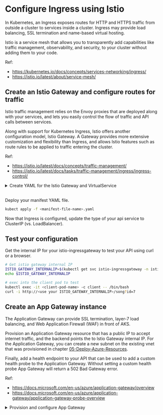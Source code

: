 # Configure Ingress using Istio

In Kubernetes, an Ingress exposes routes for HTTP and HTTPS traffic from outside a cluster to services inside a cluster.
Ingress may provide load balancing, SSL termination and name-based virtual hosting.

Istio is a service mesh that allows you to transparently add capabilities like traffic management, observability, and security, to your cluster without adding them to your code.

Ref:

* https://kubernetes.io/docs/concepts/services-networking/ingress/
* https://istio.io/latest/about/service-mesh/

## Create an Istio Gateway and configure routes for traffic

Istio traffic management relies on the Envoy proxies that are deployed along with your services, and lets you easily control the flow of traffic and API calls between services.

Along with support for Kubernetes Ingress, Istio offers another configuration model, Istio Gateway. A Gateway provides more extensive customization and flexibility than Ingress, and allows Istio features such as route rules to be applied to traffic entering the cluster.

Ref:

* https://istio.io/latest/docs/concepts/traffic-management/
* https://istio.io/latest/docs/tasks/traffic-management/ingress/ingress-control/

<details>
  <summary>Create YAML for the Istio Gateway and VirtualService</summary>

```yaml
apiVersion: networking.istio.io/v1alpha3
kind: Gateway
metadata:
  name: song-gateway
spec:
  selector:
    istio: ingressgateway # use Istio default gateway implementation
  servers:
  - port:
      number: 80
      name: http
      protocol: HTTP
    hosts:
    - "*"
---
apiVersion: networking.istio.io/v1alpha3
kind: VirtualService
metadata:
  name: song
spec:
  hosts:
  - "*"
  gateways:
  - default/song-gateway
  http:
  - match:
    - uri:
        exact: /song
    route:
    - destination:
        host: api
        port:
          number: 80
```

>NOTE: For the purpose of this lab, you can use a wildcard `*` value for the host in the Gateway and VirtualService configurations. In a real world scenario, you would use your host's domain name.
</details>
&nbsp;

Deploy your manifest YAML file.

```bash
kubect apply -f <manifest-file-name>.yaml
```

Now that Ingress is configured, update the type of your api service to ClusterIP (vs. LoadBalancer).

## Test your configuration

Get the internal IP for your istio-ingressgateway to test your API using curl or a browser.

```bash
# Get istio gateway internal IP
ISTIO_GATEWAY_INTERNALIP=$(kubectl get svc istio-ingressgateway -n istio-system -o jsonpath='{.status.loadBalancer.ingress[0].ip}')
echo $ISTIO_GATEWAY_INTERNALIP

# exec into the client pod to test
kubectl exec -it <client-pod-name> -c client -- /bin/bash
curl -i http://<use your ISTIO_GATEWAY_INTERNALIP>/song?id=7
```

## Create an App Gateway instance

The Application Gateway can provide SSL termination, layer-7 load balancing, and Web Application Firewall (WAF) in front of AKS.

Provision an Application Gateway resource that has a public IP to accept internet traffic, and the backend points the to Istio Gateway internal IP.
For the Application Gateway, you can create a new subnet on the existing vnet that was provisioned in chapter [05-Deploy-Azure-Resources](05-Deploy-Azure-Resources.md).

Finally, add a health endpoint to your API that can be used to add a custom health probe to the Application Gateway. Without setting a custom health probe App Gateway will return a 502 Bad Gateway error.

Ref:
- https://docs.microsoft.com/en-us/azure/application-gateway/overview
- https://docs.microsoft.com/en-us/azure/application-gateway/application-gateway-probe-overview

<details>
  <summary>Provision and configure App Gateway</summary>

```bash
# Set variables
RESOURCE_GROUP=akslabhv-rg # created in previous chapter
VNET_NAME=akslabhv-vnet # created in previous chapter
APP_GATEWAY=akslabhv-gw
APP_GATEWAY_SKU=Standard_v2
PUBLIC_IP_ADDRESS=akslabhv-appgw-ip
GW_SUBNET_NAME=appgw-subnet
GW_HEALTHPROBE_NAME=health

# Create a subnet for the App Gateway
az network vnet subnet create -g $RESOURCE_GROUP --vnet-name $VNET_NAME -n $GW_SUBNET_NAME --address-prefixes 10.0.0.0/24

GW_SUBNET_ID=$(az network vnet subnet show --resource-group $RESOURCE_GROUP --vnet-name $VNET_NAME --name $GW_SUBNET_NAME --query id -o tsv)

# Create App Gateway
az network application-gateway create -g $RESOURCE_GROUP -n $APP_GATEWAY --sku $APP_GATEWAY_SKU --subnet $GW_SUBNET_ID --servers $ISTIO_GATEWAY_INTERNALIP --public-ip-address $PUBLIC_IP_ADDRESS

# Create a custom health probe
az network application-gateway probe create -g $RESOURCE_GROUP --gateway-name $APP_GATEWAY -n $GW_HEALTHPROBE_NAME --protocol http --threshold 3 --timeout 30 --host $PUBLIC_IP_ADDRESS --path /health

# Get app gateway backend HTTP settings
HTTP_SETTINGS=$(az network application-gateway http-settings list -g $RESOURCE_GROUP --gateway-name $APP_GATEWAY --query [0].name -o tsv)

# Associate HTTP settings with your custom health probe
az network application-gateway http-settings update -g $RESOURCE_GROUP --gateway-name $APP_GATEWAY -n $HTTP_SETTINGS --probe $GW_HEALTHPROBE_NAME
```

</details>
&nbsp;
